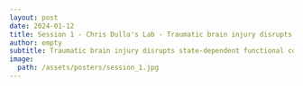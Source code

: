 ```yaml
---
layout: post
date: 2024-01-12
title: Session 1 - Chris Dulla's Lab - Traumatic brain injury disrupts state-dependent functional cortical connectivity in a mouse model
author: empty
subtitle: Traumatic brain injury disrupts state-dependent functional cortical connectivity in a mouse model
image: 
  path: /assets/posters/session_1.jpg
---
```

